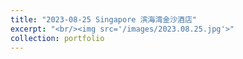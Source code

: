 ```yaml
---
title: "2023-08-25 Singapore 滨海湾金沙酒店"
excerpt: "<br/><img src='/images/2023.08.25.jpg'>"
collection: portfolio
---
```


